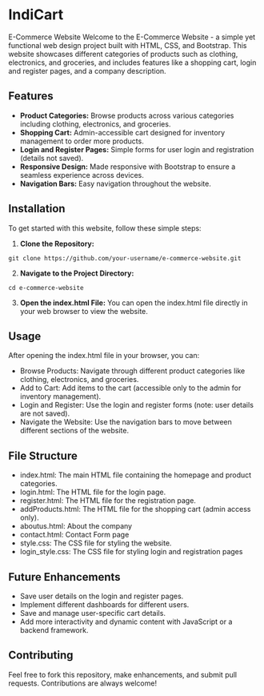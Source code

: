 # IndiCart
E-Commerce Website
Welcome to the E-Commerce Website - a simple yet functional web design project built with HTML, CSS, and Bootstrap. This website showcases different categories of products such as clothing, electronics, and groceries, and includes features like a shopping cart, login and register pages, and a company description.

## Features
- **Product Categories:** Browse products across various categories including clothing, electronics, and groceries.
- **Shopping Cart:** Admin-accessible cart designed for inventory management to order more products.
- **Login and Register Pages:** Simple forms for user login and registration (details not saved).
- **Responsive Design:** Made responsive with Bootstrap to ensure a seamless experience across devices.
- **Navigation Bars:** Easy navigation throughout the website.

## Installation
To get started with this website, follow these simple steps:

1. **Clone the Repository:**
```
git clone https://github.com/your-username/e-commerce-website.git
```

2. **Navigate to the Project Directory:**
```
cd e-commerce-website
```

3. **Open the index.html File:**
You can open the index.html file directly in your web browser to view the website.

## Usage
After opening the index.html file in your browser, you can:

- Browse Products: Navigate through different product categories like clothing, electronics, and groceries.
- Add to Cart: Add items to the cart (accessible only to the admin for inventory management).
- Login and Register: Use the login and register forms (note: user details are not saved).
- Navigate the Website: Use the navigation bars to move between different sections of the website.

## File Structure
- index.html: The main HTML file containing the homepage and product categories.
- login.html: The HTML file for the login page.
- register.html: The HTML file for the registration page.
- addProducts.html: The HTML file for the shopping cart (admin access only).
- aboutus.html: About the company
- contact.html: Contact Form page
- style.css: The CSS file for styling the website.
- login_style.css: The CSS file for styling login and registration pages

## Future Enhancements
- Save user details on the login and register pages.
- Implement different dashboards for different users.
- Save and manage user-specific cart details.
- Add more interactivity and dynamic content with JavaScript or a backend framework.

## Contributing
Feel free to fork this repository, make enhancements, and submit pull requests. Contributions are always welcome!


